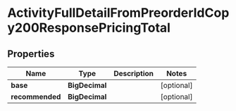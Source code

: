 

# ActivityFullDetailFromPreorderIdCopy200ResponsePricingTotal


## Properties

| Name | Type | Description | Notes |
|------------ | ------------- | ------------- | -------------|
|**base** | **BigDecimal** |  |  [optional] |
|**recommended** | **BigDecimal** |  |  [optional] |



